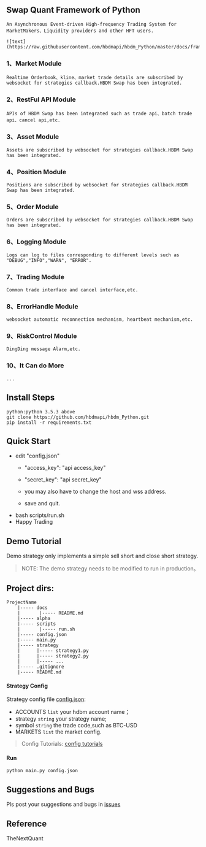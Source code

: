 
## Swap Quant Framework of Python
    An Asynchronous Event-driven High-frequency Trading System for MarketMakers、Liquidity providers and other HFT users.

    ![text](https://raw.githubusercontent.com/hbdmapi/hbdm_Python/master/docs/framework.png)

   ### 1、Market Module
    Realtime Orderbook、kline、market trade details are subscribed by websocket for strategies callback.HBDM Swap has been integrated.
   ### 2、RestFul API Module
    APIs of HBDM Swap has been integrated such as trade api、batch trade api、cancel api,etc. 
   ### 3、Asset Module
    Assets are subscribed by websocket for strategies callback.HBDM Swap has been integrated.
   ### 4、Position Module
    Positions are subscribed by websocket for strategies callback.HBDM Swap has been integrated.
   ### 5、Order Module
    Orders are subscribed by websocket for strategies callback.HBDM Swap has been integrated.
   ### 6、Logging Module
    Logs can log to files corresponding to different levels such as "DEBUG","INFO","WARN", "ERROR".
   ### 7、Trading Module
    Common trade interface and cancel interface,etc.
   ### 8、ErrorHandle Module
    websocket automatic reconnection mechanism, heartbeat mechanism,etc. 
   ### 9、RiskControl Module
    DingDing message Alarm,etc.
   ### 10、It Can do More
    ...
    
## Install Steps
    python:python 3.5.3 above
    git clone https://github.com/hbdmapi/hbdm_Python.git
    pip install -r requirements.txt

## Quick Start
   - edit "config.json"
     - "access_key": "api access_key"
     - "secret_key": "api secret_key"
     - you may also have to change the host and wss address.
        
     - save and quit.
   - bash scripts/run.sh
   - Happy Trading

## Demo Tutorial
Demo strategy only implements a simple sell short and close short strategy.

> NOTE: The demo strategy needs to be modified to run in production。


## Project dirs:
```text
ProjectName
    |----- docs
    |       |----- README.md
    |----- alpha
    |----- scripts
    |       |----- run.sh
    |----- config.json
    |----- main.py
    |----- strategy
    |      |----- strategy1.py
    |      |----- strategy2.py
    |      |----- ...
    |----- .gitignore
    |----- README.md
```

#### Strategy Config

Strategy config file [config.json](config.json):

- ACCOUNTS `list` your hdbm account name；
- strategy `string` your strategy name;
- symbol `string` the trade code,such as BTC-USD
- MARKETS `list` the market config.

> Config Tutorials: [config tutorials](/docs/config/README.md)


#### Run

```text
python main.py config.json
```

## Suggestions and Bugs

Pls post your suggestions and bugs in [issues](https://github.com/hbdmapi/hbdm_Python/issues)

## Reference
TheNextQuant

